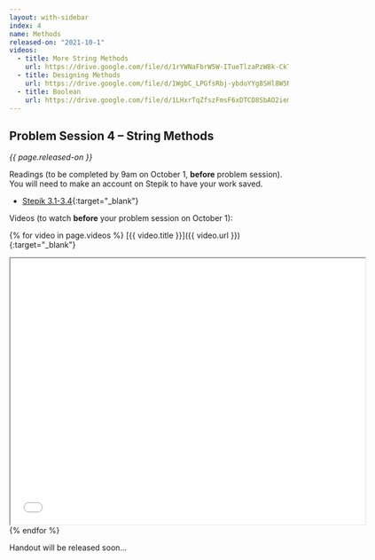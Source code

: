```yaml
---
layout: with-sidebar
index: 4
name: Methods
released-on: "2021-10-1"
videos:
  - title: More String Methods
    url: https://drive.google.com/file/d/1rYWNaFbrW5W-ITueTlzaPzW8k-CkTuWX    
  - title: Designing Methods
    url: https://drive.google.com/file/d/1WgbC_LPGfsRbj-ybdoYYg8SHl8W5Ryvd    
  - title: Boolean
    url: https://drive.google.com/file/d/1LHxrTqZfszFmsF6xDTCD8SbAO2iemxY5
---
```


## Problem Session 4 – String Methods

_{{ page.released-on }}_

Readings (to be completed by 9am on October 1, **before** problem session). You will
need to make an account on Stepik to have your work saved.
- [Stepik 3.1-3.4](https://stepik.org/lesson/559662/step/1?unit=553722){:target="_blank"}

Videos (to watch **before** your problem session on October 1):

{% for video in page.videos %}
[{{ video.title }}]({{ video.url }}){:target="_blank"}

<iframe src="{{ video.url }}/preview" width="640" height="480" allow="autoplay"></iframe>
{% endfor %}

Handout will be released soon...

